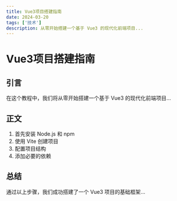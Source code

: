 ```yaml
---
title: Vue3项目搭建指南
date: 2024-03-20
tags: ['技术']
description: 从零开始搭建一个基于 Vue3 的现代化前端项目...
---
```


# Vue3项目搭建指南

## 引言
在这个教程中，我们将从零开始搭建一个基于 Vue3 的现代化前端项目...

## 正文
1. 首先安装 Node.js 和 npm
2. 使用 Vite 创建项目
3. 配置项目结构
4. 添加必要的依赖

## 总结
通过以上步骤，我们成功搭建了一个 Vue3 项目的基础框架... 